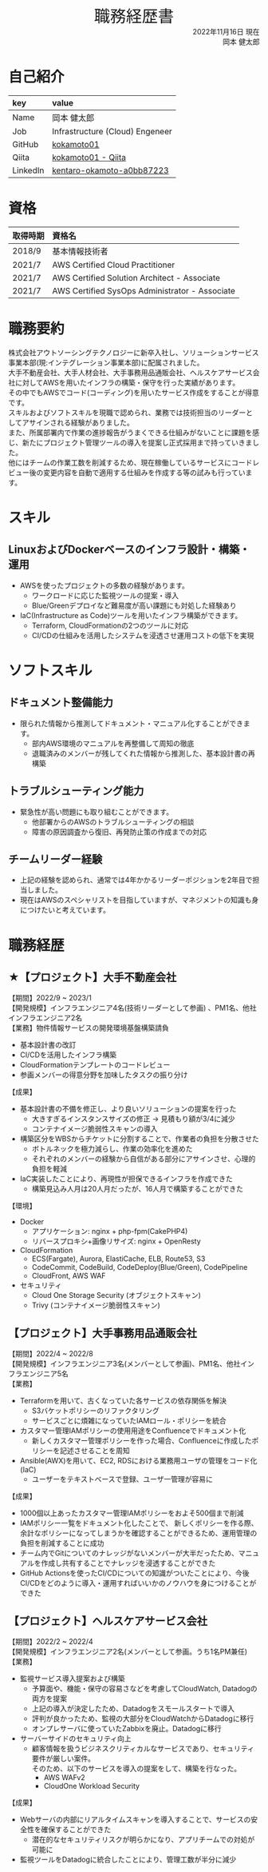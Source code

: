 <div style="text-align: center;">
  <font size=6>職務経歴書</font>
</div>
<div style="text-align: right;">
  2022年11月16日 現在
<br>  
岡本 健太郎
</div>

# 自己紹介
| key | value |
|:--|:--|
| Name | 岡本 健太郎 |
| Job | Infrastructure (Cloud) Engeneer |
| GitHub | [kokamoto01](https://github.com/kokamoto01) |
| Qiita | [kokamoto01 - Qiita](https://qiita.com/kokamoto01) |
| LinkedIn | [kentaro-okamoto-a0bb87223](https://www.linkedin.com/in/kentaro-okamoto-a0bb87223/)  

# 資格
| 取得時期 | 資格名 |
|:--|:--|
| 2018/9 | 基本情報技術者 |
| 2021/7 | AWS Certified Cloud Practitioner |
| 2021/7 | AWS Certified Solution Architect - Associate |
| 2021/7 | AWS Certified SysOps Administrator - Associate |

# 職務要約
株式会社アウトソーシングテクノロジーに新卒入社し、ソリューションサービス事業本部(現:インテグレーション事業本部)に配属されました。  
大手不動産会社、大手人材会社、大手事務用品通販会社、ヘルスケアサービス会社に対してAWSを用いたインフラの構築・保守を行った実績があります。  
その中でもAWSでコード(コーディング)を用いたサービス作成をすることが得意です。  
スキルおよびソフトスキルを現職で認められ、業務では技術担当のリーダーとしてアサインされる経験がありました。  
また、所属部署内で作業の進捗報告がうまくできる仕組みがないことに課題を感じ、新たにプロジェクト管理ツールの導入を提案し正式採用まで持っていきました。  
他にはチームの作業工数を削減するため、現在稼働しているサービスにコードレビュー後の変更内容を自動で適用する仕組みを作成する等の試みも行っています。  

# スキル
## LinuxおよびDockerベースのインフラ設計・構築・運用
- AWSを使ったプロジェクトの多数の経験があります。
  - ワークロードに応じた監視ツールの提案・導入
  - Blue/Greenデプロイなど難易度が高い課題にも対処した経験あり
- IaC(Infrastructure as Code)ツールを用いたインフラ構築ができます。
  - Terraform, CloudFormationの2つのツールに対応
  - CI/CDの仕組みを活用したシステムを浸透させ運用コストの低下を実現

# ソフトスキル
## ドキュメント整備能力
- 限られた情報から推測してドキュメント・マニュアル化することができます。
  - 部内AWS環境のマニュアルを再整備して周知の徹底
  - 退職済みのメンバーが残してくれた情報から推測した、基本設計書の再構築

## トラブルシューティング能力
- 緊急性が高い問題にも取り組むことができます。
  - 他部署からのAWSのトラブルシューティングの相談
  - 障害の原因調査から復旧、再発防止策の作成までの対応

## チームリーダー経験
- 上記の経験を認められ、通常では4年かかるリーダーポジションを2年目で担当しました。
- 現在はAWSのスペシャリストを目指していますが、マネジメントの知識も身につけたいと考えています。

# 職務経歴
## ★【プロジェクト】大手不動産会社
【期間】2022/9 ~ 2023/1  
【開発規模】インフラエンジニア4名(技術リーダーとして参画) 、PM1名、他社インフラエンジニア2名  
【業務】物件情報サービスの開発環境基盤構築請負
- 基本設計書の改訂
- CI/CDを活用したインフラ構築
- CloudFormationテンプレートのコードレビュー
- 参画メンバーの得意分野を加味したタスクの振り分け

【成果】
- 基本設計書の不備を修正し、より良いソリューションの提案を行った
  - 大きすぎるインスタンスサイズの修正 → 見積もり額が3/4に減少
  - コンテナイメージ脆弱性スキャンの導入
- 構築区分をWBSからチケットに分割することで、作業者の負担を分散させた
    - ボトルネックを極力減らし、作業の効率化を進めた
    - それぞれのメンバーの経験から自信がある部分にアサインさせ、心理的負担を軽減
- IaC実装したことにより、再現性が担保できるインフラを作成できた
    - 構築見込み人月は20人月だったが、16人月で構築することができた

【環境】
- Docker
  - アプリケーション: nginx + php-fpm(CakePHP4)
  - リバースプロキシ+画像リサイズ: nginx + OpenResty
- CloudFormation
  - ECS(Fargate), Aurora, ElastiCache, ELB, Route53, S3
  - CodeCommit, CodeBuild, CodeDeploy(Blue/Green), CodePipeline
  - CloudFront, AWS WAF
- セキュリティ
  - Cloud One Storage Security (オブジェクトスキャン)
  - Trivy (コンテナイメージ脆弱性スキャン)

<div style="page-break-before:always"></div>

## 【プロジェクト】大手事務用品通販会社
【期間】2022/4 ~ 2022/8  
【開発規模】インフラエンジニア3名(メンバーとして参画)、PM1名、他社インフラエンジニア5名  
【業務】
- Terraformを用いて、古くなっていた各サービスの依存関係を解決
    - S3バケットポリシーのリファクタリング
    - サービスごとに煩雑になっていたIAMロール・ポリシーを統合
- カスタマー管理IAMポリシーの使用用途をConfluenceでドキュメント化
    - 新しくカスタマー管理ポリシーを作った場合、Confluenceに作成したポリシーを記述させることを周知
- Ansible(AWX)を用いて、EC2, RDSにおける業務用ユーザの管理をコード化(IaC)
    - ユーザーをテキストベースで登録、ユーザ一管理が容易に

【成果】
- 1000個以上あったカスタマー管理IAMポリシーをおよそ500個まで削減
- IAMポリシー一覧をドキュメント化したことで、
新しくポリシーを作る際、余計なポリシーになってしまうかを確認することができるため、運用管理の負担を削減することに成功
- チーム内でGitについてのナレッジがないメンバーが大半だったため、マニュアルを作成し共有することでナレッジを浸透することができた
- GitHub Actionsを使ったCI/CDについての知識がついたことにより、今後CI/CDをどのように導入・運用すればいいかのノウハウを身につけることができた


## 【プロジェクト】ヘルスケアサービス会社
【期間】2022/2 ~ 2022/4  
【開発規模】インフラエンジニア2名(メンバーとして参画。うち1名PM兼任)   
【業務】
- 監視サービス導入提案および構築  
  - 予算面や、機能・保守の容易さなどを考慮してCloudWatch, Datadogの両方を提案
  - 上記の導入が決定したため、Datadogをスモールスタートで導入
  - 評判が良かったため、監視の大部分をCloudWatchからDatadogに移行
  - オンプレサーバに使っていたZabbixを廃止。Datadogに移行
- サーバーサイドのセキュリティ向上
  - 顧客情報を扱うビジネスクリティカルなサービスであり、セキュリティ要件が厳しい案件。  
  そのため、以下のサービスを導入の提案をして、構築を行なった。
    - AWS WAFv2
    - CloudOne Workload Security  

【成果】
- Webサーバの内部にリアルタイムスキャンを導入することで、サービスの安全性を確保することができた
  - 潜在的なセキュリティリスクが明らかになり、アプリチームでの対処が可能に
- 監視ツールをDatadogに統合したことにより、管理工数が半分に減少
